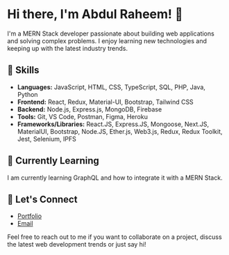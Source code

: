 # Hi there, I'm Abdul Raheem! 👋

I'm a MERN Stack developer passionate about building web applications and solving complex problems. I enjoy learning new technologies and keeping up with the latest industry trends.

## 🚀 Skills

- **Languages:** JavaScript, HTML, CSS, TypeScript, SQL, PHP, Java, Python
- **Frontend:** React, Redux, Material-UI, Bootstrap, Tailwind CSS
- **Backend:** Node.js, Express.js, MongoDB, Firebase
- **Tools:** Git, VS Code, Postman, Figma, Heroku
- **Frameworks/Libraries:** React.JS, Express.JS, Mongoose, Next.JS, MaterialUI, Bootstrap, Node.JS, Ether.js, Web3.js, Redux, Redux Toolkit, Jest, Selenium, IPFS

## 🌱 Currently Learning

I am currently learning GraphQL and how to integrate it with a MERN Stack.

## 💬 Let's Connect

<!-- - [LinkedIn](https://www.linkedin.com/in/abdul-raheem-67997525a) -->
<!-- - [Twitter](https://twitter.com/your-twitter-handle) -->
- [Portfolio](https://abdulraheem-tau.vercel.app/)
- [Email](mailto:abdul.raheem.11885@gmail.com)

Feel free to reach out to me if you want to collaborate on a project, discuss the latest web development trends or just say hi! 
